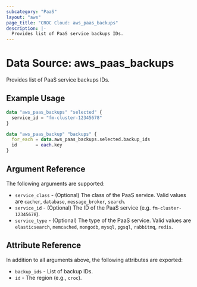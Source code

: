 ```yaml
---
subcategory: "PaaS"
layout: "aws"
page_title: "CROC Cloud: aws_paas_backups"
description: |-
  Provides list of PaaS service backups IDs.
---
```


# Data Source: aws_paas_backups

Provides list of PaaS service backups IDs.

## Example Usage

```terraform
data "aws_paas_backups" "selected" {
  service_id = "fm-cluster-12345678"
}

data "aws_paas_backup" "backups" {
  for_each = data.aws_paas_backups.selected.backup_ids
  id       = each.key
}
```

## Argument Reference

The following arguments are supported:

* `service_class` - (Optional) The class of the PaaS service.
  Valid values are `cacher`, `database`, `message_broker`, `search`.
* `service_id` - (Optional) The ID of the PaaS service (e.g. `fm-cluster-12345678`).
* `service_type` - (Optional) The type of the PaaS service.
  Valid values are `elasticsearch`, `memcached`, `mongodb`, `mysql`, `pgsql`, `rabbitmq`, `redis`.

## Attribute Reference

In addition to all arguments above, the following attributes are exported:

* `backup_ids` - List of backup IDs.
* `id` - The region (e.g., `croc`).
